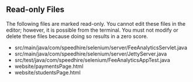 ## Read-only Files
The following files are marked read-only. You cannot edit these files
in the editor; however, it is possible from the terminal. You must not
modify or delete these files because doing so results in a zero score.

* src/main/java/com/speedhire/selenium/server/FeeAnalyticsServlet.java
* src/main/java/com/speedhire/selenium/server/JettyServer.java
* src/test/java/com/speedhire/selenium/FeeAnalyticsAppTest.java
* website/paymentsPage.html
* website/studentsPage.html